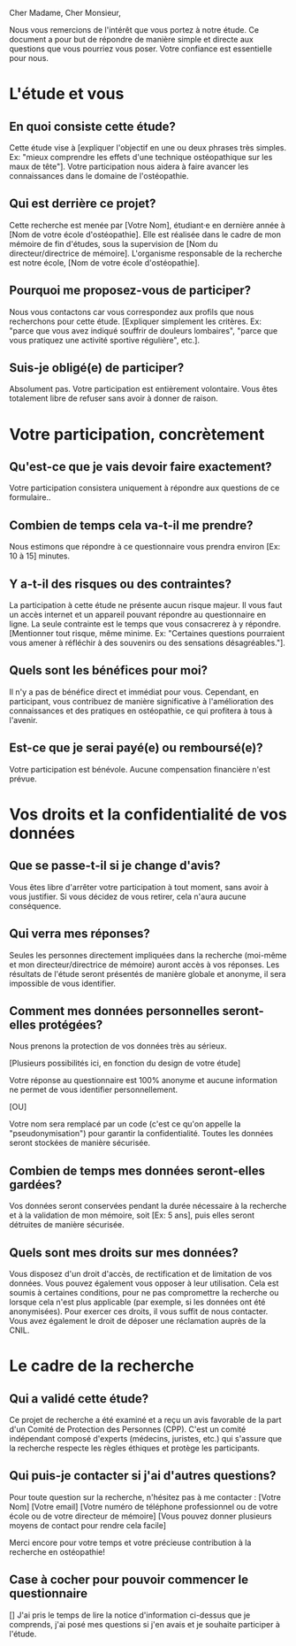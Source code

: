 Cher Madame, Cher Monsieur,

Nous vous remercions de l'intérêt que vous portez à notre étude.
Ce document a pour but de répondre de manière simple et directe aux questions
que vous pourriez vous poser. Votre confiance est essentielle pour nous.

# L'étude et vous
## En quoi consiste cette étude?
Cette étude vise à [expliquer l'objectif en une ou deux phrases très simples. Ex: "mieux comprendre les effets d'une technique ostéopathique sur les maux de tête"]. Votre participation nous aidera à faire avancer les connaissances dans le domaine de l'ostéopathie.

## Qui est derrière ce projet?
Cette recherche est menée par [Votre Nom], étudiant·e en dernière année à [Nom de votre école d'ostéopathie]. Elle est réalisée dans le cadre de mon mémoire de fin d'études, sous la supervision de [Nom du directeur/directrice de mémoire]. L'organisme responsable de la recherche est notre école, [Nom de votre école d'ostéopathie].

## Pourquoi me proposez-vous de participer?
Nous vous contactons car vous correspondez aux profils que nous recherchons pour cette étude. [Expliquer simplement les critères. Ex: "parce que vous avez indiqué souffrir de douleurs lombaires", "parce que vous pratiquez une activité sportive régulière", etc.].

## Suis-je obligé(e) de participer?
Absolument pas. Votre participation est entièrement volontaire. Vous êtes totalement libre de refuser sans avoir à donner de raison.

# Votre participation, concrètement
## Qu'est-ce que je vais devoir faire exactement?
Votre participation consistera uniquement à répondre aux questions de ce formulaire..

## Combien de temps cela va-t-il me prendre?
Nous estimons que répondre à ce questionnaire vous prendra environ [Ex: 10 à 15] minutes.

## Y a-t-il des risques ou des contraintes?
La participation à cette étude ne présente aucun risque majeur.
Il vous faut un accès internet et un appareil pouvant répondre au questionnaire en ligne. La seule contrainte est le temps que vous consacrerez à y répondre. [Mentionner tout risque, même minime. Ex: "Certaines questions pourraient vous amener à réfléchir à des souvenirs ou des sensations désagréables."].

## Quels sont les bénéfices pour moi?
Il n'y a pas de bénéfice direct et immédiat pour vous. Cependant, en participant, vous contribuez de manière significative à l'amélioration des connaissances et des pratiques en ostéopathie, ce qui profitera à tous à l'avenir.

## Est-ce que je serai payé(e) ou remboursé(e)?
Votre participation est bénévole. Aucune compensation financière n'est prévue.

# Vos droits et la confidentialité de vos données
## Que se passe-t-il si je change d'avis?
Vous êtes libre d'arrêter votre participation à tout moment, sans avoir à vous justifier. Si vous décidez de vous retirer, cela n'aura aucune conséquence.

## Qui verra mes réponses?
Seules les personnes directement impliquées dans la recherche (moi-même et mon directeur/directrice de mémoire) auront accès à vos réponses. Les résultats de l'étude seront présentés de manière globale et anonyme, il sera impossible de vous identifier.

## Comment mes données personnelles seront-elles protégées?
Nous prenons la protection de vos données très au sérieux.

[Plusieurs possibilités ici, en fonction du design de votre étude]

Votre réponse au questionnaire est 100% anonyme et aucune information ne permet de vous identifier personnellement.

[OU]

Votre nom sera remplacé par un code (c'est ce qu'on appelle la "pseudonymisation") pour garantir la confidentialité. Toutes les données seront stockées de manière sécurisée.

## Combien de temps mes données seront-elles gardées?
Vos données seront conservées pendant la durée nécessaire à la recherche et à la validation de mon mémoire, soit [Ex: 5 ans], puis elles seront détruites de manière sécurisée.

## Quels sont mes droits sur mes données?
Vous disposez d'un droit d'accès, de rectification et de limitation de vos
données. Vous pouvez également vous opposer à leur utilisation.
Cela est soumis à certaines conditions, pour ne pas compromettre la recherche
ou lorsque cela n'est plus applicable (par exemple, si les données ont été anonymisées).
Pour exercer ces droits, il vous suffit de nous contacter.
Vous avez également le droit de déposer une réclamation auprès de la CNIL.

# Le cadre de la recherche
## Qui a validé cette étude?
Ce projet de recherche a été examiné et a reçu un avis favorable de la part d'un Comité de Protection des Personnes (CPP). C'est un comité indépendant composé d'experts (médecins, juristes, etc.) qui s'assure que la recherche respecte les règles éthiques et protège les participants.  

## Qui puis-je contacter si j'ai d'autres questions?
Pour toute question sur la recherche, n'hésitez pas à me contacter :
[Votre Nom]
[Votre email]
[Votre numéro de téléphone professionnel ou de votre école ou de votre directeur de mémoire]
[Vous pouvez donner plusieurs moyens de contact pour rendre cela facile]

Merci encore pour votre temps et votre précieuse contribution à la recherche en ostéopathie!

## Case à cocher pour pouvoir commencer le questionnaire
[] J'ai pris le temps de lire la notice d'information ci-dessus que
   je comprends, j'ai posé mes questions si j'en avais et je
   souhaite participer à l'étude.
